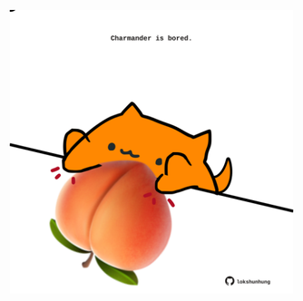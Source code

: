 <!-- built at 29/04/2021, 05:08:52 UTC -->
<p align="center">
  <img width="500" height="500" src="./ReadmeImage.svg">
</p>
